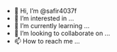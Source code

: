 - 👋 Hi, I’m @safir4037f
- 👀 I’m interested in ...
- 🌱 I’m currently learning ...
- 💞️ I’m looking to collaborate on ...
- 📫 How to reach me ...

<!---
safir4037f/safir4037f is a ✨ special ✨ repository because its `README.md` (this file) appears on your GitHub profile.
You can click the Preview link to take a look at your changes.
--->
